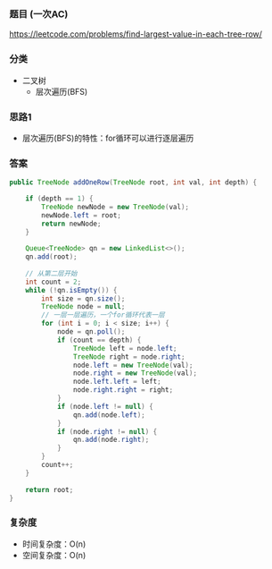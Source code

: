 ### 题目 (一次AC)
https://leetcode.com/problems/find-largest-value-in-each-tree-row/

### 分类
* 二叉树
    * 层次遍历(BFS)

### 思路1
* 层次遍历(BFS)的特性：for循环可以进行逐层遍历

### 答案
```java
public TreeNode addOneRow(TreeNode root, int val, int depth) {

    if (depth == 1) {
        TreeNode newNode = new TreeNode(val);
        newNode.left = root;
        return newNode;
    }
    
    Queue<TreeNode> qn = new LinkedList<>();
    qn.add(root);
    
    // 从第二层开始
    int count = 2;
    while (!qn.isEmpty()) {
        int size = qn.size();
        TreeNode node = null;
        // 一层一层遍历，一个for循环代表一层
        for (int i = 0; i < size; i++) {
            node = qn.poll();
            if (count == depth) {
                TreeNode left = node.left;
                TreeNode right = node.right;
                node.left = new TreeNode(val);
                node.right = new TreeNode(val);
                node.left.left = left;
                node.right.right = right;
            }
            if (node.left != null) {
                qn.add(node.left);
            }
            if (node.right != null) {
                qn.add(node.right);
            }
        }
        count++;
    }
    
    return root;
}
```

### 复杂度
* 时间复杂度：O(n)
* 空间复杂度：O(n)

